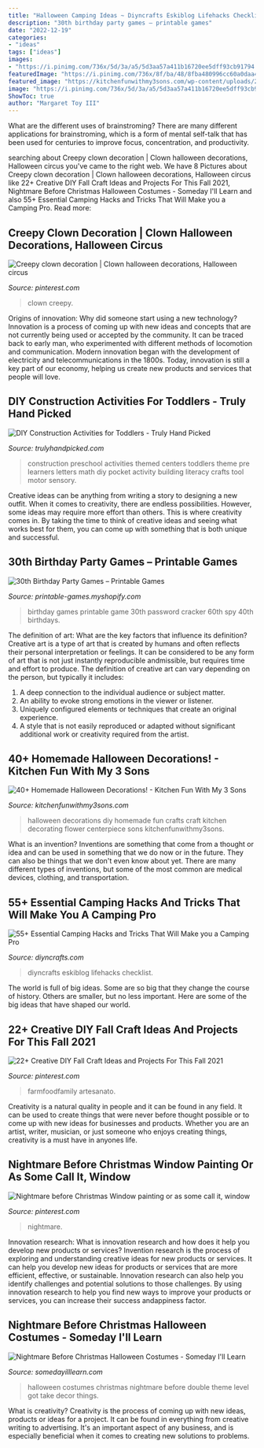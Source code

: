 ```yaml
---
title: "Halloween Camping Ideas ~ Diyncrafts Eskiblog Lifehacks Checklist"
description: "30th birthday party games – printable games"
date: "2022-12-19"
categories:
- "ideas"
tags: ["ideas"]
images:
- "https://i.pinimg.com/736x/5d/3a/a5/5d3aa57a411b16720ee5dff93cb91794.jpg"
featuredImage: "https://i.pinimg.com/736x/8f/ba/48/8fba480996cc60a0daa4d3c3d33aa56b.jpg"
featured_image: "https://kitchenfunwithmy3sons.com/wp-content/uploads/2016/09/the-best-diy-homemade-halloween-decorations-crafts-32.jpg"
image: "https://i.pinimg.com/736x/5d/3a/a5/5d3aa57a411b16720ee5dff93cb91794.jpg"
ShowToc: true
author: "Margaret Toy III"
---
```



What are the different uses of brainstroming?
There are many different applications for brainstroming, which is a form of mental self-talk that has been used for centuries to improve focus, concentration, and productivity.

	

		
searching about Creepy clown decoration | Clown halloween decorations, Halloween circus you've came to the right web. We have 8 Pictures about Creepy clown decoration | Clown halloween decorations, Halloween circus like 22+ Creative DIY Fall Craft Ideas and Projects For This Fall 2021, Nightmare Before Christmas Halloween Costumes - Someday I&#039;ll Learn and also 55+ Essential Camping Hacks and Tricks That Will Make you a Camping Pro. Read more:
		
    
## Creepy Clown Decoration | Clown Halloween Decorations, Halloween Circus

<img loading=lazy src="https://i.pinimg.com/736x/8f/ba/48/8fba480996cc60a0daa4d3c3d33aa56b.jpg" onerror="this.onerror=null;this.src='https://tse1.mm.bing.net/th?id=OIP.FndMT8vMh3z6igNyqZ34EAHaJ3&amp;pid=15.1';" alt="Creepy clown decoration | Clown halloween decorations, Halloween circus">

_Source: pinterest.com_

>clown creepy. 

	

Origins of innovation: Why did someone start using a new technology?
Innovation is a process of coming up with new ideas and concepts that are not currently being used or accepted by the community. It can be traced back to early man, who experimented with different methods of locomotion and communication. Modern innovation began with the development of electricity and telecommunications in the 1800s. Today, innovation is still a key part of our economy, helping us create new products and services that people will love.

    
## DIY Construction Activities For Toddlers - Truly Hand Picked

<img loading=lazy src="https://trulyhandpicked.com/wp-content/uploads/2019/03/construction-themed-centers-amp-activities-for-little-learners-pocket-of-preschool-15518540798ngk4.jpg" onerror="this.onerror=null;this.src='https://tse1.mm.bing.net/th?id=OIP.M0QVUJYJj_qXcGTRSBU_xwHaHa&amp;pid=15.1';" alt="DIY Construction Activities for Toddlers - Truly Hand Picked">

_Source: trulyhandpicked.com_

>construction preschool activities themed centers toddlers theme pre learners letters math diy pocket activity building literacy crafts tool motor sensory. 

	

Creative ideas can be anything from writing a story to designing a new outfit. When it comes to creativity, there are endless possibilities. However, some ideas may require more effort than others. This is where creativity comes in. By taking the time to think of creative ideas and seeing what works best for them, you can come up with something that is both unique and successful.

    
## 30th Birthday Party Games – Printable Games

<img loading=lazy src="https://cdn.shopify.com/s/files/1/0454/2101/products/Password-Cracker-Game_Page_1-M_grande.png?v=1399474316" onerror="this.onerror=null;this.src='https://tse2.mm.bing.net/th?id=OIP.KFHcxj1ZQyyg-iVPrTMBwwAAAA&amp;pid=15.1';" alt="30th Birthday Party Games – Printable Games">

_Source: printable-games.myshopify.com_

>birthday games printable game 30th password cracker 60th spy 40th birthdays. 

	

The definition of art: What are the key factors that influence its definition?
Creative art is a type of art that is created by humans and often reflects their personal interpretation or feelings. It can be considered to be any form of art that is not just instantly reproducible andmissible, but requires time and effort to produce. The definition of creative art can vary depending on the person, but typically it includes:
1. A deep connection to the individual audience or subject matter.
2. An ability to evoke strong emotions in the viewer or listener.
3. Uniquely configured elements or techniques that create an original experience.
4. A style that is not easily reproduced or adapted without significant additional work or creativity required from the artist.

    
## 40+ Homemade Halloween Decorations! - Kitchen Fun With My 3 Sons

<img loading=lazy src="https://kitchenfunwithmy3sons.com/wp-content/uploads/2016/09/the-best-diy-homemade-halloween-decorations-crafts-32.jpg" onerror="this.onerror=null;this.src='https://tse1.mm.bing.net/th?id=OIP.g9dSMlFv77GsOYv96pjXYQHaKl&amp;pid=15.1';" alt="40+ Homemade Halloween Decorations! - Kitchen Fun With My 3 Sons">

_Source: kitchenfunwithmy3sons.com_

>halloween decorations diy homemade fun crafts craft kitchen decorating flower centerpiece sons kitchenfunwithmy3sons. 

	

What is an invention?
Inventions are something that come from a thought or idea and can be used in something that we do now or in the future. They can also be things that we don't even know about yet. There are many different types of inventions, but some of the most common are medical devices, clothing, and transportation.

    
## 55+ Essential Camping Hacks And Tricks That Will Make You A Camping Pro

<img loading=lazy src="https://www.diyncrafts.com/wp-content/uploads/2016/05/featured-camping-lifehacks.jpg" onerror="this.onerror=null;this.src='https://tse4.mm.bing.net/th?id=OIP.R-859DVACJhxadO0wRkywAHaD4&amp;pid=15.1';" alt="55+ Essential Camping Hacks and Tricks That Will Make you a Camping Pro">

_Source: diyncrafts.com_

>diyncrafts eskiblog lifehacks checklist. 

	

The world is full of big ideas. Some are so big that they change the course of history. Others are smaller, but no less important. Here are some of the big ideas that have shaped our world.

    
## 22+ Creative DIY Fall Craft Ideas And Projects For This Fall 2021

<img loading=lazy src="https://i.pinimg.com/736x/5d/3a/a5/5d3aa57a411b16720ee5dff93cb91794.jpg" onerror="this.onerror=null;this.src='https://tse2.mm.bing.net/th?id=OIP.CTF04VnAeAOJdVxA8DZ6tgHaKn&amp;pid=15.1';" alt="22+ Creative DIY Fall Craft Ideas and Projects For This Fall 2021">

_Source: pinterest.com_

>farmfoodfamily artesanato. 

	

Creativity is a natural quality in people and it can be found in any field. It can be used to create things that were never before thought possible or to come up with new ideas for businesses and products. Whether you are an artist, writer, musician, or just someone who enjoys creating things, creativity is a must have in anyones life.

    
## Nightmare Before Christmas Window Painting Or As Some Call It, Window

<img loading=lazy src="https://i.pinimg.com/originals/3d/d3/04/3dd304f54bb007325d7114e19822f516.jpg" onerror="this.onerror=null;this.src='https://tse1.mm.bing.net/th?id=OIP.f_bocYwA2OleJ-VCxhwzLQHaJ4&amp;pid=15.1';" alt="Nightmare before Christmas Window painting or as some call it, window">

_Source: pinterest.com_

>nightmare. 

	

Innovation research: What is innovation research and how does it help you develop new products or services?
Invention research is the process of exploring and understanding creative ideas for new products or services. It can help you develop new ideas for products or services that are more efficient, effective, or sustainable. Innovation research can also help you identify challenges and potential solutions to those challenges. By using innovation research to help you find new ways to improve your products or services, you can increase their success andappiness factor.

    
## Nightmare Before Christmas Halloween Costumes - Someday I&#039;ll Learn

<img loading=lazy src="https://somedayilllearn.com/wp-content/uploads/2020/10/nightmare-before-christmas-halloween-costumes-for-the-family.jpg" onerror="this.onerror=null;this.src='https://tse2.mm.bing.net/th?id=OIP.JFeeXzm_OL_M_5Mcef-nkwHaNK&amp;pid=15.1';" alt="Nightmare Before Christmas Halloween Costumes - Someday I&#039;ll Learn">

_Source: somedayilllearn.com_

>halloween costumes christmas nightmare before double theme level got take decor things. 

	

What is creativity?
Creativity is the process of coming up with new ideas, products or ideas for a project. It can be found in everything from creative writing to advertising. It's an important aspect of any business, and is especially beneficial when it comes to creating new solutions to problems.

